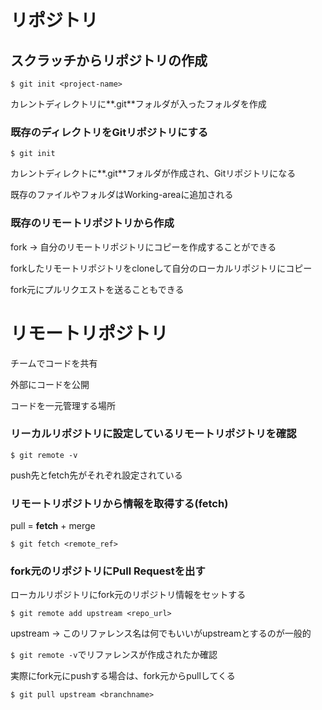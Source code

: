 # リポジトリ

## スクラッチからリポジトリの作成

`$ git init <project-name>`

カレントディレクトリに**.git**フォルダが入った<project-name>フォルダを作成

### 既存のディレクトリをGitリポジトリにする

`$ git init`

カレントディレクトに**.git**フォルダが作成され、Gitリポジトリになる

既存のファイルやフォルダはWorking-areaに追加される

### 既存のリモートリポジトリから作成

fork -> 自分のリモートリポジトリにコピーを作成することができる

forkしたリモートリポジトリをcloneして自分のローカルリポジトリにコピー

fork元にプルリクエストを送ることもできる

# リモートリポジトリ

チームでコードを共有

外部にコードを公開

コードを一元管理する場所

### リーカルリポジトリに設定しているリモートリポジトリを確認

`$ git remote -v`

push先とfetch先がそれぞれ設定されている

### リモートリポジトリから情報を取得する(fetch)

pull = **fetch** + merge

`$ git fetch <remote_ref>`

### fork元のリポジトリにPull Requestを出す

ローカルリポジトリにfork元のリポジトリ情報をセットする

`$ git remote add upstream <repo_url>`

upstream -> このリファレンス名は何でもいいがupstreamとするのが一般的

`$ git remote -v`でリファレンスが作成されたか確認

実際にfork元にpushする場合は、fork元からpullしてくる

`$ git pull upstream <branchname>`


